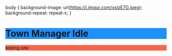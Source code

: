 body {
  background-image: url(https://i.imgur.com/xsizE7G.jpeg);
  background-repeat: repeat-x;
}

<h1 style="background-color:DodgerBlue;">Town Manager Idle</h1>
<p style="background-color:Tomato;">testing site</p>
